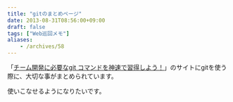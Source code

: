 ```yaml
---
title: "gitのまとめページ"
date: 2013-08-31T08:56:00+09:00
draft: false
tags: ["Web巡回メモ"]
aliases:
    - /archives/58
---
```


「[チーム開発に必要なgit コマンドを神速で習得しよう！](http://morizyun.github.io/blog/how-to-git-review-book/)」のサイトにgitを使う際に、大切な事がまとめられています。
使いこなせるようになりたいです。

